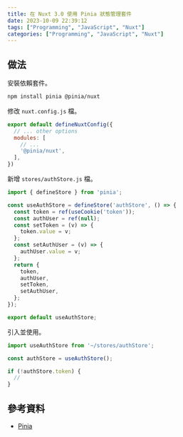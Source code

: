 ```yaml
---
title: 在 Nuxt 3.0 使用 Pinia 狀態管理套件
date: 2023-10-09 22:39:12
tags: ["Programming", "JavaScript", "Nuxt"]
categories: ["Programming", "JavaScript", "Nuxt"]
---
```


## 做法

安裝依賴套件。

```bash
npm install pinia @pinia/nuxt
```

修改 `nuxt.config.js` 檔。

```js
export default defineNuxtConfig({
  // ... other options
  modules: [
    // ...
    '@pinia/nuxt',
  ],
})
```

新增 `stores/authStore.js` 檔。

```js
import { defineStore } from 'pinia';

const useAuthStore = defineStore('authStore', () => {
  const token = ref(useCookie('token'));
  const authUser = ref(null);
  const setToken = (v) => {
    token.value = v;
  };
  const setAuthUser = (v) => {
    authUser.value = v;
  };
  return {
    token,
    authUser,
    setToken,
    setAuthUser,
  };
});

export default useAuthStore;
```

引入並使用。

```js
import useAuthStore from '~/stores/authStore';

const authStore = useAuthStore();

if (!authStore.token) {
  //
}
```

## 參考資料

- [Pinia](https://pinia.vuejs.org/ssr/nuxt.html)
